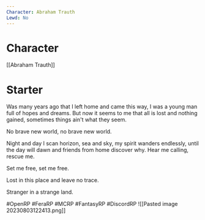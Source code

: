 ```yaml
---
Character: Abraham Trauth
Lewd: No
---
```

# Character
[[Abraham Trauth]]

# Starter
Was many years ago that I left home and came this way, I was a young man full of hopes and dreams. But now it seems to me that all is lost and nothing gained, sometimes things ain't what they seem.

No brave new world, no brave new world.

Night and day I scan horizon, sea and sky, my spirit wanders endlessly, until the day will dawn and friends from home discover why. Hear me calling, rescue me.

Set me free, set me free.

Lost in this place and leave no trace.

Stranger in a strange land.

#OpenRP #FeraRP #MCRP #FantasyRP #DiscordRP
![[Pasted image 20230803122413.png]]